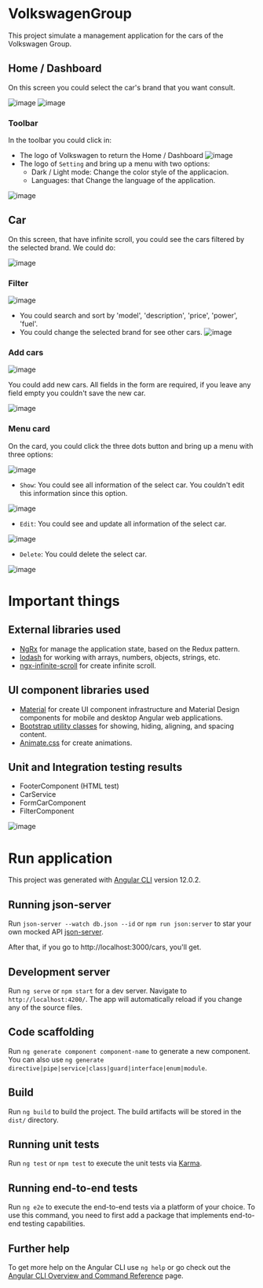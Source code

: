 # VolkswagenGroup
This project simulate a management application for the cars of the Volkswagen Group.

## Home / Dashboard
On this screen you could select the car's brand that you want consult.

![image](https://user-images.githubusercontent.com/6065194/158072140-d1b4b2e0-dd87-4b0e-a2e6-19a8c1077941.png) ![image](https://user-images.githubusercontent.com/6065194/158072412-b2bd7f96-50cf-43f3-9746-ed879fa6322a.png)

### Toolbar

In the toolbar you could click in:
* The logo of Volkswagen to return the Home / Dashboard ![image](https://user-images.githubusercontent.com/6065194/158072240-b7c34086-8c25-41c6-8637-9e3629802129.png)
* The logo of `Setting` and bring up a menu with two options: 
  * Dark / Light mode: Change the color style of the applicacion.
  * Languages: that Change the language of the application.
 
![image](https://user-images.githubusercontent.com/6065194/158072349-61e44313-0a76-455c-9e8e-4796d976ab43.png)

## Car
On this screen, that have infinite scroll, you could see the cars filtered by the selected brand. We could do:

![image](https://user-images.githubusercontent.com/6065194/158072554-b323fae8-2808-4f13-9e47-474c1b0bf6af.png)

### Filter
![image](https://user-images.githubusercontent.com/6065194/158072896-8a37eaef-fd27-4457-a968-d2643b32f7f8.png)

* You could search and sort by 'model', 'description', 'price', 'power', 'fuel'.
* You could change the selected brand for see other cars. ![image](https://user-images.githubusercontent.com/6065194/158072829-b936ebf5-078b-411c-b59f-a81e7d200e7d.png)

### Add cars
![image](https://user-images.githubusercontent.com/6065194/158072910-2a7f9f12-6b28-493b-897f-7c102179d3c6.png)

You could add new cars. All fields in the form are required, if you leave any field empty you couldn't save the new car.

![image](https://user-images.githubusercontent.com/6065194/158073389-68e1150b-5176-4c3c-95ff-e016c4402676.png)

### Menu card
On the card, you could click the three dots button and bring up a menu with three options:

![image](https://user-images.githubusercontent.com/6065194/158073351-bb5e82ff-9a2c-4555-b257-d920051426b9.png)

* `Show`: You could see all information of the select car. You couldn't edit this information since this option.

![image](https://user-images.githubusercontent.com/6065194/158073437-4102ed58-4173-4f40-bf01-c12119a69236.png)

* `Edit`: You could see and update all information of the select car.

![image](https://user-images.githubusercontent.com/6065194/158073481-631b7ba0-72e6-468e-829c-173594b29419.png)


* `Delete`: You could delete the select car.

![image](https://user-images.githubusercontent.com/6065194/158073511-5908233b-de93-4928-b72a-a34861a00392.png)

# Important things

## External libraries used

* [NgRx](https://ngrx.io) for manage the application state, based on the Redux pattern.
* [lodash](https://lodash.com) for working with arrays, numbers, objects, strings, etc.
* [ngx-infinite-scroll](https://github.com/orizens/ngx-infinite-scroll) for create infinite scroll.

## UI component libraries used
* [Material](https://material.angular.io) for create UI component infrastructure and Material Design components for mobile and desktop Angular web applications.
* [Bootstrap utility classes](https://getbootstrap.com/docs/5.1/utilities) for showing, hiding, aligning, and spacing content.
* [Animate.css](https://animate.style) for create animations.

## Unit and Integration testing results

* FooterComponent (HTML test)
* CarService
* FormCarComponent
* FilterComponent

![image](https://user-images.githubusercontent.com/6065194/158077399-b3cd0ed1-1eaf-446f-9fe0-c92b7d385eff.png)


# Run application

This project was generated with [Angular CLI](https://github.com/angular/angular-cli) version 12.0.2.

## Running json-server

Run `json-server --watch db.json --id` or `npm run json:server` to star your own mocked API [json-server](https://github.com/typicode/json-server).

After that, if you go to http://localhost:3000/cars, you'll get.

## Development server

Run `ng serve` or `npm start` for a dev server. Navigate to `http://localhost:4200/`. The app will automatically reload if you change any of the source files.

## Code scaffolding

Run `ng generate component component-name` to generate a new component. You can also use `ng generate directive|pipe|service|class|guard|interface|enum|module`.

## Build

Run `ng build` to build the project. The build artifacts will be stored in the `dist/` directory.

## Running unit tests

Run `ng test` or `npm test` to execute the unit tests via [Karma](https://karma-runner.github.io).

## Running end-to-end tests

Run `ng e2e` to execute the end-to-end tests via a platform of your choice. To use this command, you need to first add a package that implements end-to-end testing capabilities.

## Further help

To get more help on the Angular CLI use `ng help` or go check out the [Angular CLI Overview and Command Reference](https://angular.io/cli) page.
